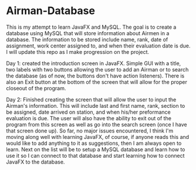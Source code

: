 # Airman-Database
This is my attempt to learn JavaFX and MySQL.  The goal is to create a database using MySQL that will store information about Airmen in a database.  The information to be stored include name, rank, date of assignment, work center assigned to, and when their evaluation date is due.  I will update this repo as I make progression on the project.

Day 1: created the introduction screen in JavaFX.  Simple GUI with a title, two labels with two buttons allowing the user to add an Airman or to search the database (as of now, the buttons don't have action listeners).  There is also an Exit button at the bottom of the screen that will allow for the proper closeout of the program.

Day 2: Finished creating the screen that will allow the user to input the Airman's information.  This will include last and first name, rank, section to be assigned, date arrived on station, and when his/her preformance evaluation is due.  The user will also have the ability to exit out of the program from this screen as well as go into the search screen (once I have that screen done up).  So far, no major issues encountered, I think I'm moving along well with learning JavaFX, of course, if anyone reads this and would like to add anything to it as suggestions, then I am always open to learn.  Next on the list will be to setup a MySQL database and learn how to use it so I can connect to that database and start learning how to connect JavaFX to the database.
